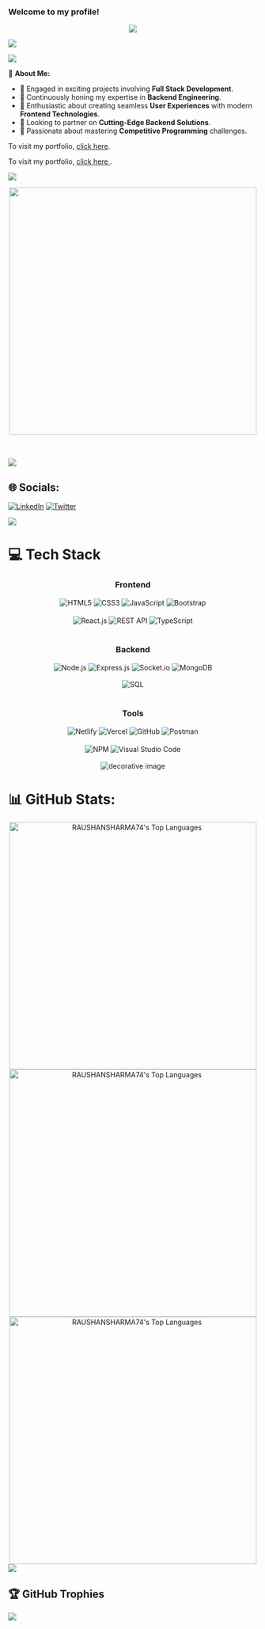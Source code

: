 

<h3 align="left">
  Welcome to my profile!
 
</h3>

<p align="center">
  <a href="https://github.com/RAUSHANSHARMA74"><img src="https://readme-typing-svg.herokuapp.com/?lines=I%20am%20Raushan%20Sharma;Full%20Stack%20Web%20Developer;Always%20learning%20new%20things&center=true&width=380&height=45"></a>
</p>


<img src="https://user-images.githubusercontent.com/73097560/115834477-dbab4500-a447-11eb-908a-139a6edaec5c.gif">   

[![](https://visitcount.itsvg.in/api?id=RAUSHANSHARMA74&icon=0&color=0)](https://visitcount.itsvg.in)

💫 **About Me:**

- 🔭 Engaged in exciting projects involving **Full Stack Development**.
- 🌱 Continuously honing my expertise in **Backend Engineering**.
- 🚀 Enthusiastic about creating seamless **User Experiences** with modern **Frontend Technologies**.
- 👯 Looking to partner on **Cutting-Edge Backend Solutions**.
- 🧠 Passionate about mastering **Competitive Programming** challenges.

<p>To visit my portfolio, <a href="https://raushansharma74.netlify.app/" target="_blank">click here</a>.</p>
<p>
    To visit my portfolio, 
    <a 
        href="https://raushansharma74.netlify.app/" 
        target="_blank" 
        rel="noopener noreferrer"
    >
        click here
    </a>.
</p>




<img src="https://user-images.githubusercontent.com/73097560/115834477-dbab4500-a447-11eb-908a-139a6edaec5c.gif">   
<p align="center"><img src="https://user-images.githubusercontent.com/74038190/229223263-cf2e4b07-2615-4f87-9c38-e37600f8381a.gif" width="500"></p>
<br><br>

<img src="https://user-images.githubusercontent.com/73097560/115834477-dbab4500-a447-11eb-908a-139a6edaec5c.gif">   




## 🌐 Socials:
[![LinkedIn](https://img.shields.io/badge/LinkedIn-%230077B5.svg?logo=linkedin&logoColor=white)](https://linkedin.com/in/https://www.linkedin.com/in/raushan-sharma-ab0123248/) [![Twitter](https://img.shields.io/badge/Twitter-%231DA1F2.svg?logo=Twitter&logoColor=white)](https://twitter.com/https://twitter.com/Raushan07262164)

<img src="https://user-images.githubusercontent.com/73097560/115834477-dbab4500-a447-11eb-908a-139a6edaec5c.gif">   

# 💻 Tech Stack

<div align="center">
  <h3 align="center">Frontend</h3>
  <img src="https://img.shields.io/badge/html5-%23E34F26.svg?style=for-the-badge&logo=html5&logoColor=white" align="center" alt="HTML5">
  <img src="https://img.shields.io/badge/css3-%231572B6.svg?style=for-the-badge&logo=css3&logoColor=white" align="center" alt="CSS3">
  <img src="https://img.shields.io/badge/javascript-%23323330.svg?style=for-the-badge&logo=javascript&logoColor=%23F7DF1E" align="center" alt="JavaScript">
  <img src="https://img.shields.io/badge/Bootstrap-563D7C?style=for-the-badge&logo=bootstrap&logoColor=white" align="center" alt="Bootstrap">
  <br/> <br/>
  <img src="https://img.shields.io/badge/react-%2320232a.svg?style=for-the-badge&logo=react&logoColor=%2361DAFB" align="center" alt="React.js">
  <img src="https://img.shields.io/badge/rest%20api-%23323330.svg?style=for-the-badge&logo=express&logoColor=white" align="center" alt="REST API">
  <img src="https://img.shields.io/badge/typescript-%23007ACC.svg?style=for-the-badge&logo=typescript&logoColor=white" align="center" alt="TypeScript">
</div>

<br/>

<div align="center">
  <h3 align="center">Backend</h3>
  <img src="https://img.shields.io/badge/node.js-339933?style=for-the-badge&logo=nodedotjs&logoColor=white" align="center" alt="Node.js">
  <img src="https://img.shields.io/badge/express.js-%23404d59.svg?style=for-the-badge&logo=express&logoColor=white" align="center" alt="Express.js">
  <img src="https://img.shields.io/badge/socket.io-black?style=for-the-badge&logo=socketdotio&badgeColor=010101" align="center" alt="Socket.io">
  <img src="https://img.shields.io/badge/mongodb-%234ea94b.svg?style=for-the-badge&logo=mongodb&logoColor=white" align="center" alt="MongoDB">
  <br/> <br/>
  <img src="https://img.shields.io/badge/sql-4EA94B?style=for-the-badge&logo=sqlite&logoColor=white" align="center" alt="SQL">
</div>

<br/>

<div align="center">
  <h3 align="center">Tools</h3>
  <img src="https://img.shields.io/badge/netlify-%2300C7B7.svg?style=for-the-badge&logo=netlify&logoColor=white" align="center" alt="Netlify">
  <img src="https://img.shields.io/badge/vercel-%23000000.svg?style=for-the-badge&logo=vercel&logoColor=white" align="center" alt="Vercel">
  <img src="https://img.shields.io/badge/github-%23121011.svg?style=for-the-badge&logo=github&logoColor=white" align="center" alt="GitHub">
  <img src="https://img.shields.io/badge/postman-FF6C37?style=for-the-badge&logo=postman&logoColor=white" align="center" alt="Postman">
  <br/> <br/>
  <img src="https://img.shields.io/badge/npm-CB3837?style=for-the-badge&logo=npm&logoColor=white" align="center" alt="NPM">
  <img src="https://img.shields.io/badge/visual%20studio-%23007ACC.svg?style=for-the-badge&logo=visual-studio&logoColor=white" align="center" alt="Visual Studio Code">
</div>

<br/>

<div align="center">
  <img src="https://user-images.githubusercontent.com/73097560/115834477-dbab4500-a447-11eb-908a-139a6edaec5c.gif" alt="decorative image">
</div>






# 📊 GitHub Stats:
<div align="center" >
  <img width="500" src="https://github-readme-stats.vercel.app/api?username=RAUSHANSHARMA74&theme=shadow_green&hide_border=false&include_all_commits=true&count_private=true" alt="RAUSHANSHARMA74's Top Languages"><br/>
  <img width="500" src="https://github-readme-streak-stats.herokuapp.com/?user=RAUSHANSHARMA74&theme=shadow_green&hide_border=false" alt="RAUSHANSHARMA74's Top Languages"><br/>
  <img width="500" src="https://github-readme-stats.vercel.app/api/top-langs/?username=RAUSHANSHARMA74&theme=shadow_green&hide_border=false&include_all_commits=true&count_private=true&layout=compact" alt="RAUSHANSHARMA74's Top Languages">
</div>


<img src="https://user-images.githubusercontent.com/73097560/115834477-dbab4500-a447-11eb-908a-139a6edaec5c.gif"> 

## 🏆 GitHub Trophies
![](https://github-profile-trophy.vercel.app/?username=raushansharma74&theme=radical&no-frame=false&no-bg=false&margin-w=4)

<!-- Proudly created with GPRM ( https://gprm.itsvg.in ) -->
<!-- Proudly created with GPRM ( https://gprm.itsvg.in ) -->
